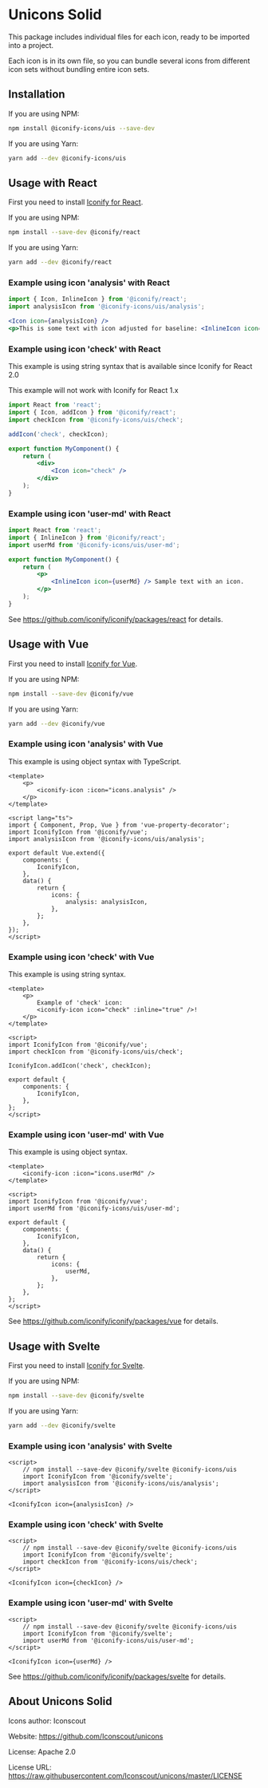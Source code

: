 # Unicons Solid

This package includes individual files for each icon, ready to be imported into a project.

Each icon is in its own file, so you can bundle several icons from different icon sets without bundling entire icon sets.

## Installation

If you are using NPM:

```bash
npm install @iconify-icons/uis --save-dev
```

If you are using Yarn:

```bash
yarn add --dev @iconify-icons/uis
```

## Usage with React

First you need to install [Iconify for React](https://github.com/iconify/iconify/packages/react).

If you are using NPM:

```bash
npm install --save-dev @iconify/react
```

If you are using Yarn:

```bash
yarn add --dev @iconify/react
```

### Example using icon 'analysis' with React

```js
import { Icon, InlineIcon } from '@iconify/react';
import analysisIcon from '@iconify-icons/uis/analysis';
```

```jsx
<Icon icon={analysisIcon} />
<p>This is some text with icon adjusted for baseline: <InlineIcon icon={analysisIcon} /></p>
```

### Example using icon 'check' with React

This example is using string syntax that is available since Iconify for React 2.0

This example will not work with Iconify for React 1.x

```jsx
import React from 'react';
import { Icon, addIcon } from '@iconify/react';
import checkIcon from '@iconify-icons/uis/check';

addIcon('check', checkIcon);

export function MyComponent() {
	return (
		<div>
			<Icon icon="check" />
		</div>
	);
}
```

### Example using icon 'user-md' with React

```jsx
import React from 'react';
import { InlineIcon } from '@iconify/react';
import userMd from '@iconify-icons/uis/user-md';

export function MyComponent() {
	return (
		<p>
			<InlineIcon icon={userMd} /> Sample text with an icon.
		</p>
	);
}
```

See https://github.com/iconify/iconify/packages/react for details.

## Usage with Vue

First you need to install [Iconify for Vue](https://github.com/iconify/iconify/packages/vue).

If you are using NPM:

```bash
npm install --save-dev @iconify/vue
```

If you are using Yarn:

```bash
yarn add --dev @iconify/vue
```

### Example using icon 'analysis' with Vue

This example is using object syntax with TypeScript.

```vue
<template>
	<p>
		<iconify-icon :icon="icons.analysis" />
	</p>
</template>

<script lang="ts">
import { Component, Prop, Vue } from 'vue-property-decorator';
import IconifyIcon from '@iconify/vue';
import analysisIcon from '@iconify-icons/uis/analysis';

export default Vue.extend({
	components: {
		IconifyIcon,
	},
	data() {
		return {
			icons: {
				analysis: analysisIcon,
			},
		};
	},
});
</script>
```

### Example using icon 'check' with Vue

This example is using string syntax.

```vue
<template>
	<p>
		Example of 'check' icon:
		<iconify-icon icon="check" :inline="true" />!
	</p>
</template>

<script>
import IconifyIcon from '@iconify/vue';
import checkIcon from '@iconify-icons/uis/check';

IconifyIcon.addIcon('check', checkIcon);

export default {
	components: {
		IconifyIcon,
	},
};
</script>
```

### Example using icon 'user-md' with Vue

This example is using object syntax.

```vue
<template>
	<iconify-icon :icon="icons.userMd" />
</template>

<script>
import IconifyIcon from '@iconify/vue';
import userMd from '@iconify-icons/uis/user-md';

export default {
	components: {
		IconifyIcon,
	},
	data() {
		return {
			icons: {
				userMd,
			},
		};
	},
};
</script>
```

See https://github.com/iconify/iconify/packages/vue for details.

## Usage with Svelte

First you need to install [Iconify for Svelte](https://github.com/iconify/iconify/packages/svelte).

If you are using NPM:

```bash
npm install --save-dev @iconify/svelte
```

If you are using Yarn:

```bash
yarn add --dev @iconify/svelte
```

### Example using icon 'analysis' with Svelte

```svelte
<script>
    // npm install --save-dev @iconify/svelte @iconify-icons/uis
    import IconifyIcon from '@iconify/svelte';
    import analysisIcon from '@iconify-icons/uis/analysis';
</script>

<IconifyIcon icon={analysisIcon} />
```

### Example using icon 'check' with Svelte

```svelte
<script>
    // npm install --save-dev @iconify/svelte @iconify-icons/uis
    import IconifyIcon from '@iconify/svelte';
    import checkIcon from '@iconify-icons/uis/check';
</script>

<IconifyIcon icon={checkIcon} />
```

### Example using icon 'user-md' with Svelte

```svelte
<script>
    // npm install --save-dev @iconify/svelte @iconify-icons/uis
    import IconifyIcon from '@iconify/svelte';
    import userMd from '@iconify-icons/uis/user-md';
</script>

<IconifyIcon icon={userMd} />
```

See https://github.com/iconify/iconify/packages/svelte for details.

## About Unicons Solid

Icons author: Iconscout

Website: https://github.com/Iconscout/unicons

License: Apache 2.0

License URL: https://raw.githubusercontent.com/Iconscout/unicons/master/LICENSE
